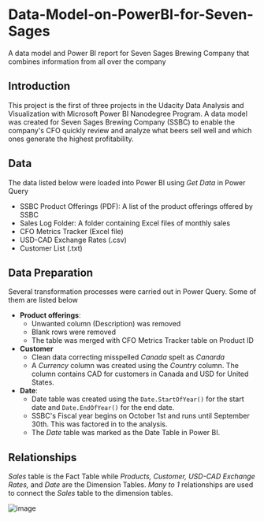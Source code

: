 # Data-Model-on-PowerBI-for-Seven-Sages
A data model and Power BI report for Seven Sages Brewing Company that combines information from all over the company

## Introduction
This project is the first of three projects in the Udacity Data Analysis and Visualization with Microsoft Power BI Nanodegree Program. A data model was created for Seven Sages Brewing Company (SSBC) to enable the company's CFO quickly review and analyze what beers sell well and which ones generate the highest profitability.

## Data
The data listed below were loaded into Power BI using _Get Data_ in Power Query
* SSBC Product Offerings (PDF): A list of the product offerings offered by SSBC
* Sales Log Folder: A folder containing Excel files of monthly sales
* CFO Metrics Tracker (Excel file)
* USD-CAD Exchange Rates (.csv)
* Customer List (.txt)

## Data Preparation
Several transformation processes were carried out in Power Query. Some of them are listed below
* **Product offerings**:
  * Unwanted column (Description) was removed
  * Blank rows were removed
  * The table was merged with CFO Metrics Tracker table on Product ID
* **Customer**
  * Clean data correcting misspelled _Canada_ spelt as _Canarda_
  * A _Currency_ column was created using the _Country_ column. The column contains CAD for customers in Canada and USD for United States.
* **Date**:
  * Date table was created using the `Date.StartOfYear()` for the start date and `Date.EndOfYear()` for the end date.
  * SSBC's Fiscal year begins on October 1st and runs until September 30th. This was factored in to the analysis.
  * The _Date_ table was marked as the Date Table in Power BI.

## Relationships
_Sales_ table is the Fact Table while _Products, Customer, USD-CAD Exchange Rates,_ and _Date_ are the Dimension Tables.
_Many to 1_ relationships are used to connect the _Sales_ table to the dimension tables.

![image](https://user-images.githubusercontent.com/67699946/182036142-bbc51a26-4d51-4a01-9f83-e2eb7b637ab7.png)

